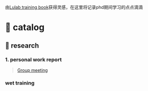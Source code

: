由[Lulab training book](https://github.com/quyue-19/lulab.github.io)获得灵感，在这里将记录phd期间学习的点点滴滴
# 🎉 catalog


## 🎃 research
### 1. personal work report

> [Group meeting](https://cloud.tsinghua.edu.cn/u/d/99e6852e59c74344b06a/)
### wet training

